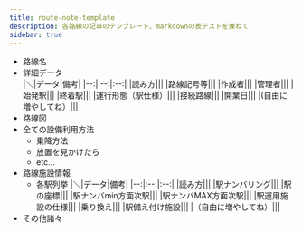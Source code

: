 ```yaml
---
title: route-note-template
description: 各路線の記事のテンプレート、markdownの表テストを兼ねて
sidebar: true
---
```

* 路線名
* 詳細データ  
  |＼|データ|備考|
  |--:|:--:|:--:|
  |読み方|||
  |路線記号等||| 
  |作成者|||
  |管理者||| 
  |始発駅|||
  |終着駅|||
  |運行形態（駅仕様）|||
  |接続路線|||
  |開業日|||
  |(自由に増やしてね）|||
* 路線図
* 全ての設備利用方法
  * 乗降方法
  * 放置を見かけたら
  * etc…
* 路線施設情報
  * 各駅列挙
    |＼|データ|備考|
    |--:|:--:|:--:|
    |読み方|||
    |駅ナンバリング|||
    |駅の座標|||
    |駅ナンバmin方面次駅|||
    |駅ナンバMAX方面次駅|||
    |駅運用施設の仕様|||
    |乗り換え|||
    |駅備え付け施設|||
    |（自由に増やしてね）|||
* その他諸々